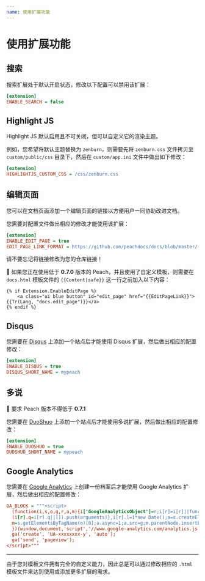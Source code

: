 ```yaml
---
name: 使用扩展功能
---
```


# 使用扩展功能

## 搜索

搜索扩展处于默认开启状态，修改以下配置可以禁用该扩展：

```ini
[extension]
ENABLE_SEARCH = false
```

## Highlight JS

Highlight JS 默认启用且不可关闭，但可以自定义它的渲染主题。

例如，您希望将默认主题替换为 `zenburn`，则需要先将 `zenburn.css` 文件拷贝至 `custom/public/css` 目录下，然后在 `custom/app.ini` 文件中做出如下修改：

```ini
[extension]
HIGHLIGHTJS_CUSTOM_CSS = /css/zenburn.css
```

## 编辑页面

您可以在文档页面添加一个编辑页面的链接以方便用户一同协助改进文档。

您需要对配置文件做出相应的修改才能使用该扩展：

```ini
[extension]
ENABLE_EDIT_PAGE = true
EDIT_PAGE_LINK_FORMAT = https://github.com/peachdocs/docs/blob/master/{lang}/{blob}
```

请不要忘记将链接修改为您的仓库链接！

:white_flower: 如果您正在使用低于 **0.7.0** 版本的 Peach，并且使用了自定义模板，则需要在 `docs.html` 模板文件的 `{{Content|safe}}` 这一行之前加入以下内容：

```django
{% if Extension.EnableEditPage %}
	<a class="ui blue button" id="edit_page" href="{{EditPageLink}}">{{Tr(Lang, "docs.edit_page")}}</a>
{% endif %}
```

## Disqus

您需要在 [Disqus](https://disqus.com/) 上添加一个站点后才能使用 Disqus 扩展，然后做出相应的配置修改：

```ini
[extension]
ENABLE_DISQUS = true
DISQUS_SHORT_NAME = mypeach
```

## 多说

:white_flower: 要求 Peach 版本不得低于 **0.7.1**

您需要在 [DuoShuo](http://duoshuo.com/) 上添加一个站点后才能使用多说扩展，然后做出相应的配置修改：

```ini
[extension]
ENABLE_DUOSHUO = true
DUOSHUO_SHORT_NAME = mypeach
```

## Google Analytics

您需要在 [Google Analytics](http://www.google.com/analytics/) 上创建一份档案后才能使用 Google Analytics 扩展，然后做出相应的配置修改：

```ini
GA_BLOCK = """<script>
  (function(i,s,o,g,r,a,m){i['GoogleAnalyticsObject']=r;i[r]=i[r]||function(){
  (i[r].q=i[r].q||[]).push(arguments)},i[r].l=1*new Date();a=s.createElement(o),
  m=s.getElementsByTagName(o)[0];a.async=1;a.src=g;m.parentNode.insertBefore(a,m)
  })(window,document,'script','//www.google-analytics.com/analytics.js','ga');
  ga('create', 'UA-xxxxxxxx-y', 'auto');
  ga('send', 'pageview');
</script>"""
```

---

由于您对模板文件拥有完全的自定义能力，因此总是可以通过修改相应的 `.html` 模板文件来达到使用或添加更多扩展的需求。